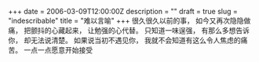 +++
date = 2006-03-09T12:00:00Z
description = ""
draft = true
slug = "indescribable"
title = "难以言喻"
+++
很久很久以前的事，
如今又再次隐隐做痛，
把颤抖的心藏起来，
让勉强的心代替。
只知道一味逞强，
有那么多想告诉你，
却无法说清楚。
如果说当初不遇见你，
我就不会知道有这么令人焦虑的痛苦。
一点一点愿意开始接受